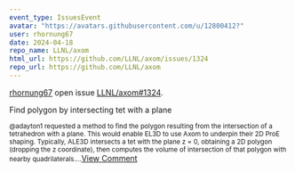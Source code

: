 ```yaml
---
event_type: IssuesEvent
avatar: "https://avatars.githubusercontent.com/u/12800412?"
user: rhornung67
date: 2024-04-18
repo_name: LLNL/axom
html_url: https://github.com/LLNL/axom/issues/1324
repo_url: https://github.com/LLNL/axom
---
```


<a href='https://github.com/rhornung67' target='_blank'>rhornung67</a> open issue <a href='https://github.com/LLNL/axom/issues/1324' target='_blank'>LLNL/axom#1324</a>.

<p>Find polygon by intersecting tet with a plane</p><small>@adayton1 requested a method to find the polygon resulting from the intersection of a tetrahedron with a plane. This would enable EL3D to use Axom to underpin their 2D ProE shaping. Typically, ALE3D intersects a tet with the plane z = 0, obtaining a 2D polygon (dropping the z coordinate), then computes the volume of intersection of that polygon with nearby quadrilaterals....</small><a href='https://github.com/LLNL/axom/issues/1324' target='_blank'>View Comment</a>